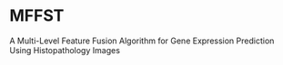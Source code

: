 # MFFST
A Multi-Level Feature Fusion Algorithm for Gene Expression Prediction Using Histopathology Images

